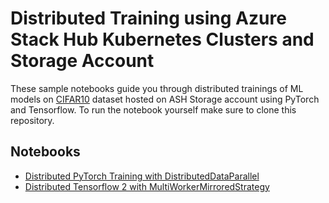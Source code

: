 # Distributed Training using Azure Stack Hub Kubernetes Clusters and Storage Account

These sample notebooks guide you through distributed trainings of ML models on [CIFAR10](https://www.cs.toronto.edu/~kriz/cifar.html) dataset hosted on ASH Storage account using PyTorch and 
Tensorflow. To run the notebook yourself make sure to clone this repository. 

## Notebooks

* [Distributed PyTorch Training with DistributedDataParallel](distributed-pytorch-cifar10.ipynb)
* [Distributed Tensorflow 2 with MultiWorkerMirroredStrategy](distributed-tf2-cifar10.ipynb)
